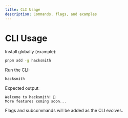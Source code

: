 ```yaml
---
title: CLI Usage
description: Commands, flags, and examples
---
```


# CLI Usage

Install globally (example):

```bash
pnpm add -g hacksmith
```

Run the CLI:

```bash
hacksmith
```

Expected output:

```text
Welcome to hacksmith! 🔨
More features coming soon...
```

Flags and subcommands will be added as the CLI evolves.

